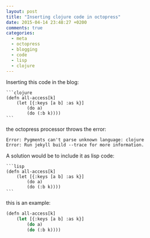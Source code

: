 ```yaml
---
layout: post
title: "Inserting clojure code in octopress"
date: 2015-04-14 23:48:27 +0200
comments: true
categories: 
  - meta
  - octopress
  - blogging
  - code
  - lisp
  - clojure
---
```


Inserting this code in the blog:

	```clojure
	(defn all-access[k]
		(let [{:keys [a b] :as k}]
			(do a)
			(do (:b k))))
	```

the octopress processor throws the error:

	Error: Pygments can't parse unknown language: clojure
	Error: Run jekyll build --trace for more information.

A solution would be to include it as lisp code:


	```lisp
	(defn all-access[k]
		(let [{:keys [a b] :as k}]
			(do a)
			(do (:b k))))
	```


this is an example:	

```lisp
(defn all-access[k]
	(let [{:keys [a b] :as k}]
		(do a)
		(do (:b k))))
```

